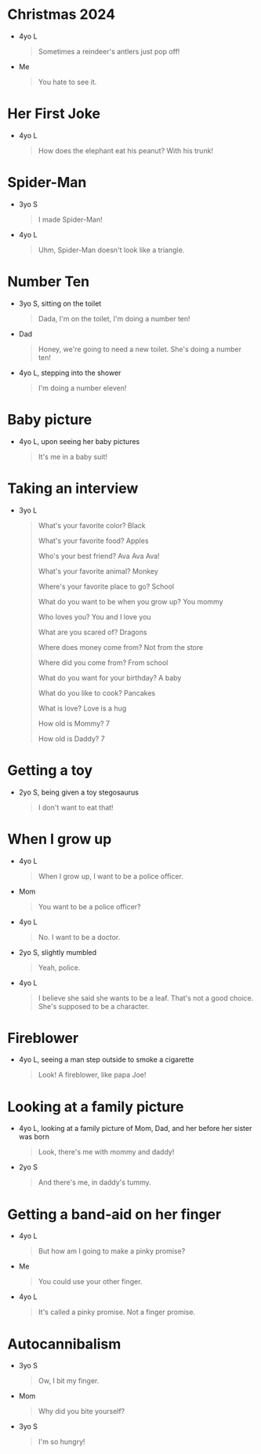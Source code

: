 # Christmas 2024

- 4yo L
  > Sometimes a reindeer's antlers just pop off!
- Me
  > You hate to see it.

# Her First Joke
- 4yo L
  > How does the elephant eat his peanut?
  > With his trunk!

# Spider-Man

- 3yo S
  > I made Spider-Man!
- 4yo L
  > Uhm, Spider-Man doesn't look like a triangle.

# Number Ten

- 3yo S, sitting on the toilet
  > Dada, I'm on the toilet, I'm doing a number ten!
- Dad
  > Honey, we're going to need a new toilet. She's doing a number ten!
- 4yo L, stepping into the shower
  > I'm doing a number eleven!

# Baby picture

- 4yo L, upon seeing her baby pictures
  > It's me in a baby suit!

# Taking an interview

- 3yo L
  > What's your favorite color? Black
  > 
  > What's your favorite food? Apples
  > 
  > Who's your best friend? Ava Ava Ava!
  > 
  > What's your favorite animal? Monkey
  > 
  > Where's your favorite place to go? School
  > 
  > What do you want to be when you grow up? You mommy
  > 
  > Who loves you? You and I love you
  > 
  > What are you scared of? Dragons
  > 
  > Where does money come from? Not from the store
  > 
  > Where did you come from? From school
  > 
  > What do you want for your birthday? A baby
  > 
  > What do you like to cook? Pancakes
  > 
  > What is love? Love is a hug
  > 
  > How old is Mommy? 7
  > 
  > How old is Daddy? 7

# Getting a toy

- 2yo S, being given a toy stegosaurus
  > I don't want to eat that!

# When I grow up

- 4yo L
  > When I grow up, I want to be a police officer. 
- Mom
  > You want to be a police officer?
- 4yo L
  > No. I want to be a doctor.
- 2yo S, slightly mumbled
  > Yeah, police.
- 4yo L
  > I believe she said she wants to be a leaf. That's not a good choice. She's supposed to be a character.

# Fireblower

- 4yo L, seeing a man step outside to smoke a cigarette
  > Look! A fireblower, like papa Joe!

# Looking at a family picture

- 4yo L, looking at a family picture of Mom, Dad, and her before her sister was born
  > Look, there's me with mommy and daddy!
- 2yo S
  > And there's me, in daddy's tummy.

# Getting a band-aid on her finger

- 4yo L
  > But how am I going to make a pinky promise?
- Me
  > You could use your other finger.
- 4yo L
  > It's called a pinky promise. Not a finger promise.

# Autocannibalism

- 3yo S
  > Ow, I bit my finger. 
- Mom
  > Why did you bite yourself?
- 3yo S
  > I'm so hungry!